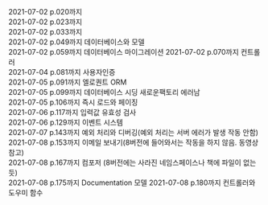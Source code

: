 2021-07-02 p.020까지  
2021-07-02 p.023까지  
2021-07-02 p.033까지  
2021-07-02 p.049까지 데이터베이스와 모델  
2021-07-02 p.059까지 데이터베이스 마이그레이션 
2021-07-02 p.070까지 컨트롤러  
2021-07-04 p.081까지 사용자인증    
2021-07-05 p.091까지 엘로퀀트 ORM  
2021-07-05 p.099까지 데이터베이스 시딩 새로운팩토리 에러남  
2021-07-05 p.106까지 즉시 로드와 페이징  
2021-07-06 p.117까지 입력값 유효성 검사  
2021-07-06 p.129까지 이벤트 시스템   
2021-07-07 p.143까지 예외 처리와 디버깅(예외 처리는 서버 에러가 발생 작동 안함)  
2021-07-08 p.153까지 이메일 보내기(8버전에 들어와서는 작동을 하지 않음. 동영상 참고)    
2021-07-08 p.167까지 컴포저 (8버전에는 사라진 네임스페이스나 책에 파일이 없는듯)  
2021-07-08 p.175까지 Documentation 모델
2021-07-08 p.180까지 컨트롤러와 도우미 함수  

